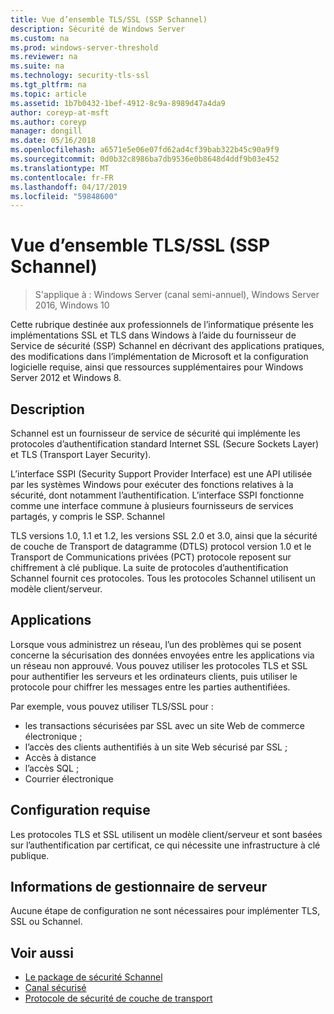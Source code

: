 ```yaml
---
title: Vue d’ensemble TLS/SSL (SSP Schannel)
description: Sécurité de Windows Server
ms.custom: na
ms.prod: windows-server-threshold
ms.reviewer: na
ms.suite: na
ms.technology: security-tls-ssl
ms.tgt_pltfrm: na
ms.topic: article
ms.assetid: 1b7b0432-1bef-4912-8c9a-8989d47a4da9
author: coreyp-at-msft
ms.author: coreyp
manager: dongill
ms.date: 05/16/2018
ms.openlocfilehash: a6571e5e06e07fd62ad4cf39bab322b45c90a9f9
ms.sourcegitcommit: 0d0b32c8986ba7db9536e0b8648d4ddf9b03e452
ms.translationtype: MT
ms.contentlocale: fr-FR
ms.lasthandoff: 04/17/2019
ms.locfileid: "59848600"
---
```

# <a name="tlsssl-overview-schannel-ssp"></a>Vue d’ensemble TLS/SSL (SSP Schannel)

>S'applique à : Windows Server (canal semi-annuel), Windows Server 2016, Windows 10

Cette rubrique destinée aux professionnels de l’informatique présente les implémentations SSL et TLS dans Windows à l’aide du fournisseur de Service de sécurité (SSP) Schannel en décrivant des applications pratiques, des modifications dans l’implémentation de Microsoft et la configuration logicielle requise, ainsi que ressources supplémentaires pour Windows Server 2012 et Windows 8.

## <a name="BKMK_OVER"></a>Description
Schannel est un fournisseur de service de sécurité qui implémente les protocoles d’authentification standard Internet SSL (Secure Sockets Layer) et TLS (Transport Layer Security).

L’interface SSPI (Security Support Provider Interface) est une API utilisée par les systèmes Windows pour exécuter des fonctions relatives à la sécurité, dont notamment l’authentification. L’interface SSPI fonctionne comme une interface commune à plusieurs fournisseurs de services partagés, y compris le SSP. Schannel

TLS versions 1.0, 1.1 et 1.2, les versions SSL 2.0 et 3.0, ainsi que la sécurité de couche de Transport de datagramme \(DTLS\) protocol version 1.0 et le Transport de Communications privées \(PCT\) protocole reposent sur chiffrement à clé publique. La suite de protocoles d’authentification Schannel fournit ces protocoles. Tous les protocoles Schannel utilisent un modèle client/serveur.

## <a name="BKMK_APP"></a>Applications
Lorsque vous administrez un réseau, l’un des problèmes qui se posent concerne la sécurisation des données envoyées entre les applications via un réseau non approuvé. Vous pouvez utiliser les protocoles TLS et SSL pour authentifier les serveurs et les ordinateurs clients, puis utiliser le protocole pour chiffrer les messages entre les parties authentifiées.

Par exemple, vous pouvez utiliser TLS/SSL pour :

-   les transactions sécurisées par SSL avec un site Web de commerce électronique ;
-   l’accès des clients authentifiés à un site Web sécurisé par SSL ;
-   Accès à distance
-   l’accès SQL ;
-   Courrier électronique

## <a name="BKMK_SOFT"></a>Configuration requise
Les protocoles TLS et SSL utilisent un modèle client/serveur et sont basées sur l’authentification par certificat, ce qui nécessite une infrastructure à clé publique.

## <a name="BKMK_INSTALL"></a>Informations de gestionnaire de serveur
Aucune étape de configuration ne sont nécessaires pour implémenter TLS, SSL ou Schannel.

## <a name="see-also"></a>Voir aussi ##

-   [Le package de sécurité Schannel](https://docs.microsoft.com/windows/desktop/com/schannel)
-   [Canal sécurisé](https://docs.microsoft.com/windows/desktop/SecAuthN/secure-channel)
-   [Protocole de sécurité de couche de transport](https://docs.microsoft.com/windows/desktop/SecAuthN/transport-layer-security-protocol)
